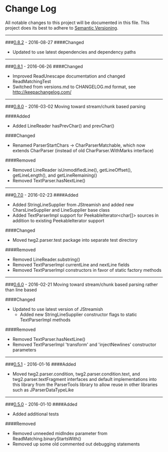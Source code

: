 # Change Log
All notable changes to this project will be documented in this file.
This project does its best to adhere to [Semantic Versioning](http://semver.org/).


--------
###[0.8.2](N/A) - 2016-08-27
####Changed
* Updated to use latest dependencies and dependency paths


--------
###[0.8.1](https://github.com/TeamworkGuy2/JTextParser/commit/8609d66ef57071440baa27d24faced84fe8e781f) - 2016-06-26
####Changed
* Improved ReadUnescape documentation and changed ReadMatchingTest
* Switched from versions.md to CHANGELOG.md format, see http://keepachangelog.com/


--------
###[0.8.0](https://github.com/TeamworkGuy2/JTextParser/commit/30313e409b66854c996c35526076fdfc48199775) - 2016-03-02
Moving toward stream/chunk based parsing

####Added
* Added LineReader hasPrevChar() and prevChar()

####Changed
* Renamed ParserStartChars -> CharParserMatchable, which now extends CharParser (instead of old CharParser.WithMarks interface)

####Removed
* Removed LineReader isUnmodifiedLine(), getLineOffset(), getLineLength(), and getLineRemaining()
* Removed TextParser.hasNextLine()


--------
###[0.7.0](https://github.com/TeamworkGuy2/JTextParser/commit/391997f99f5c4284732417c5bfe44a6430caa072) - 2016-02-23
####Added
* Added StringLineSupplier from JStreamish and added new CharsLineSupplier and LineSupplier base class
* Added TextParserImpl support for PeekableIterator<char[]> sources in addition to existing PeekableIterator<String> support

####Changed
* Moved twg2.parser.test package into separate test directory

####Removed
* Removed LineReader.substring()
* Removed TextParserImpl currentLine and nextLine fields
* Removed TextParserImpl constructors in favor of static factory methods


--------
###[0.6.0](https://github.com/TeamworkGuy2/JTextParser/commit/ce375f75724a7aeae15722fbbd492a5a7530d1d7) - 2016-02-21
Moving toward stream/chunk based parsing rather than line based

####Changed
* Updated to use latest version of JStreamish
  * Added new StringLineSupplier constructor flags to static TextParserImpl methods

####Removed
* Removed TextParser.hasNextLine()
* Removed TextParserImpl 'transform' and 'injectNewlines' constructor parameters


--------
###[0.5.1](https://github.com/TeamworkGuy2/JTextParser/commit/384b85ffa5d606e89173e7cdbe0003487f86d7ed) - 2016-01-16
####Added
* Moved twg2.parser.condition, twg2.parser.condition.text, and twg2.parser.textFragment interfaces and default implementations into this library from the ParserTools library to allow reuse in other libraries such as JParserDataTypeLike


--------
###[0.5.0](https://github.com/TeamworkGuy2/JTextParser/commit/caf97ef82556fbd36f978a74af53d82ae7a6161a) - 2016-01-10
####Added
* Added additional tests

####Removed
* Removed unneeded midIndex parameter from ReadMatching.binaryStartsWith()
* Removed up some old commented out debugging statements
